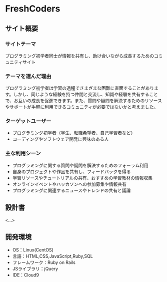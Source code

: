 # FreshCoders

## サイト概要
### サイトテーマ
プログラミング初学者同士が情報を共有し、助け合いながら成長するためのコミュニティサイト

### テーマを選んだ理由
プログラミング初学者は学習の過程でさまざまな困難に直面することがあります。しかし、同じような経験を持つ仲間と交流し、知識や経験を共有することで、お互いの成長を促進できます。また、質問や疑問を解決するためのリソースやサポートが手軽に利用できるコミュニティが必要ではないかと考えました。

### ターゲットユーザー
- プログラミング初学者（学生、転職希望者、自己学習者など）
- コーディングやソフトウェア開発に興味のある人

### 主な利用シーン
- プログラミングに関する質問や疑問を解決するためのフォーラム利用
- 自身のプロジェクトや作品を共有し、フィードバックを得る
- 学習リソースやチュートリアルの共有、おすすめの学習教材の情報収集
- オンラインイベントやハッカソンへの参加募集や情報共有
- プログラミングに関連するニュースやトレンドの共有と議論


## 設計書
<...>

## 開発環境
- OS：Linux(CentOS)
- 言語：HTML,CSS,JavaScript,Ruby,SQL
- フレームワーク：Ruby on Rails
- JSライブラリ：jQuery
- IDE：Cloud9

